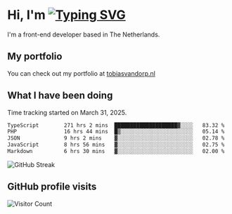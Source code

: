 # Hi, I'm [![Typing SVG](https://readme-typing-svg.demolab.com?font=Fira+Code&pause=1000&width=435&lines=tobiasvdorp)](https://git.io/typing-svg)

I'm a front-end developer based in The Netherlands.

## My portfolio

You can check out my portfolio at [tobiasvandorp.nl](https://www.tobiasvandorp.nl/)

## What I have been doing

Time tracking started on March 31, 2025.

<!--START_SECTION:waka-->

```txt
TypeScript        271 hrs 2 mins  ████████████████████▓░░░░   83.32 %
PHP               16 hrs 44 mins  █▒░░░░░░░░░░░░░░░░░░░░░░░   05.14 %
JSON              9 hrs 2 mins    ▓░░░░░░░░░░░░░░░░░░░░░░░░   02.78 %
JavaScript        8 hrs 56 mins   ▓░░░░░░░░░░░░░░░░░░░░░░░░   02.75 %
Markdown          6 hrs 30 mins   ▓░░░░░░░░░░░░░░░░░░░░░░░░   02.00 %
```

<!--END_SECTION:waka-->

![GitHub Streak](https://streak-stats.demolab.com?user=tobiasvdorp&theme=dark&hide_border=true&mode=weekly&background=36%2C6400A6%2C000000)

## GitHub profile visits

![Visitor Count](https://profile-counter.glitch.me/tobiasvdorp/count.svg)
